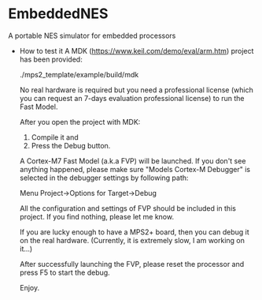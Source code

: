 # EmbeddedNES
A portable NES simulator for embedded processors

* How to test it
    A MDK (https://www.keil.com/demo/eval/arm.htm) project has been provided:
    
    ./mps2_template/example/build/mdk
    
    No real hardware is required but you need a professional license (which you 
    can request an 7-days evaluation professional license) to run the Fast Model.
    
    After you open the project with MDK:
    
    1) Compile it 
    and 
    2) Press the Debug button. 
    
    A Cortex-M7 Fast Model (a.k.a FVP) will be launched. If you don't see anything
    happened, please make sure "Models Cortex-M Debugger" is selected in the debugger
    settings by following path:
    
    Menu Project->Options for Target->Debug
    
    All the configuration and settings of FVP should be included in this project.
    If you find nothing, please let me know.
    
    If you are lucky enough to have a MPS2+ board, then you can debug it on the 
    real hardware. (Currently, it is extremely slow, I am working on it...)
    
    After successfully launching the FVP, please reset the processor and press F5
    to start the debug.
    
    Enjoy.